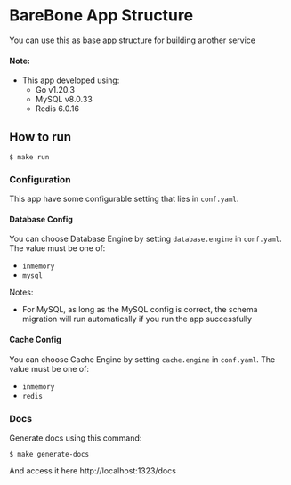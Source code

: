 # BareBone App Structure

You can use this as base app structure for building another service

#### Note:

- This app developed using:
    - Go v1.20.3
    - MySQL v8.0.33
    - Redis 6.0.16

## How to run

```shell
$ make run
```

### Configuration

This app have some configurable setting that lies in `conf.yaml`.

#### Database Config

You can choose Database Engine by setting `database.engine` in `conf.yaml`. The value must be one of:
- `inmemory`
- `mysql`

Notes:

- For MySQL, as long as the MySQL config is correct, the schema migration will run automatically if you run the app successfully

#### Cache Config

You can choose Cache Engine by setting `cache.engine` in `conf.yaml`. The value must be one of:
- `inmemory`
- `redis`

### Docs

Generate docs using this command:

```shell
$ make generate-docs
```

And access it here http://localhost:1323/docs

